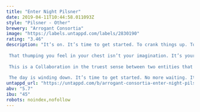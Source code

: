 ```yaml
---
title: "Enter Night Pilsner"
date: 2019-04-11T10:44:58.011093Z
style: "Pilsner - Other"
brewery: "Arrogant Consortia"
image: "https://labels.untappd.com/labels/2830190"
rating: "3.46"
description: "It’s on. It’s time to get started. To crank things up. To get loud.  That thumping you feel in your chest isn’t your imagination. It’s your heart. It’s life. It’s the rockin’ tunes. It’s your inspiration wanting to break out. It ain’t gonna sit there waiting, so mutherf**king grab it.  This is a Collaboration in the truest sense between two entities that were born on the fringes. We’ve navigated life from a different perspective. We imagined things differently from what they were, and set about using our art to change the world according to our vision. We started being misunderstood by many, and loved by few. Today that’s the same...but that ‘few’ has become ‘more.’ A LOT more. That’s you, my friend, and we’re stoked you’re with us on this journey.  The day is winding down. It’s time to get started. No more waiting. It’s time to get LOUD. It’s time to Enter Night."
untappd_url: "https://untappd.com/b/arrogant-consortia-enter-night-pilsner/2830190"
abv: "5.7"
ibu: "45"
robots: noindex,nofollow
---
```

